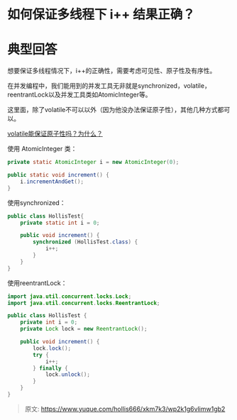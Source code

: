 # 如何保证多线程下 i++ 结果正确？

# 典型回答


想要保证多线程情况下，i++的正确性，需要考虑可见性、原子性及有序性。



在并发编程中，我们能用到的并发工具无非就是synchronized，volatile，reentrantLock以及并发工具类如AtomicInteger等。



这里面，除了volatile不可以以外（因为他没办法保证原子性），其他几种方式都可以。



[volatile能保证原子性吗？为什么？](https://www.yuque.com/hollis666/xkm7k3/aylaul)



使用 AtomicInteger 类：



```java
private static AtomicInteger i = new AtomicInteger(0);

public static void increment() {
    i.incrementAndGet();
}
```



使用synchronized：



```java
public class HollisTest{
    private static int i = 0;

    public void increment() {
        synchronized (HollisTest.class) {
            i++;
        }
    }
}

```



使用reentrantLock：



```java
import java.util.concurrent.locks.Lock;
import java.util.concurrent.locks.ReentrantLock;

public class HollisTest {
    private int i = 0;
    private Lock lock = new ReentrantLock();

    public void increment() {
        lock.lock();
        try {
            i++;
        } finally {
            lock.unlock();
        }
    }
}

```



> 原文: <https://www.yuque.com/hollis666/xkm7k3/wp2k1g6vlimw1gb2>